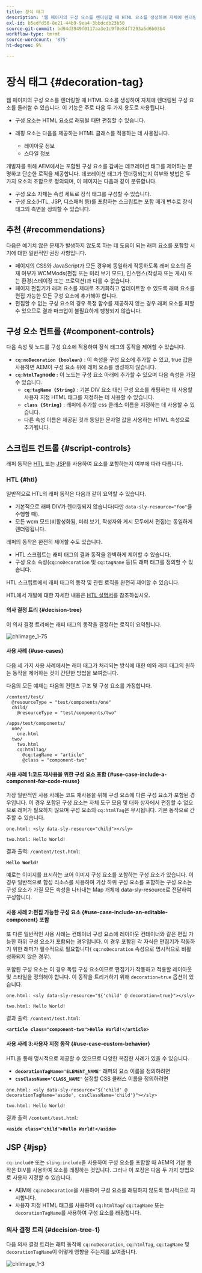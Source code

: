 ```yaml
---
title: 장식 태그
description: '웹 페이지의 구성 요소를 렌더링할 때 HTML 요소를 생성하여 자체에 렌더링된 구성 요소를 둘러쌀 수 있습니다. 개발자를 위해 AEM에서는 포함된 구성 요소를 감싸는 데코레이션 태그를 제어하는 분명하고 단순한 로직을 제공합니다. '
exl-id: b5edfd56-8e21-44b9-9ea4-3bbdcdb23b50
source-git-commit: bd94d3949f0117aa3e1c9f0e84f7293a5d6b03b4
workflow-type: tm+mt
source-wordcount: '875'
ht-degree: 9%

---
```


# 장식 태그 {#decoration-tag}

웹 페이지의 구성 요소를 렌더링할 때 HTML 요소를 생성하여 자체에 렌더링된 구성 요소를 둘러쌀 수 있습니다. 이 기능은 주로 다음 두 가지 용도로 사용됩니다.

* 구성 요소는 HTML 요소로 래핑될 때만 편집할 수 있습니다.
* 래핑 요소는 다음을 제공하는 HTML 클래스를 적용하는 데 사용됩니다.

   * 레이아웃 정보
   * 스타일 정보

개발자를 위해 AEM에서는 포함된 구성 요소를 감싸는 데코레이션 태그를 제어하는 분명하고 단순한 로직을 제공합니다. 데코레이션 태그가 렌더링되는지 여부와 방법은 두 가지 요소의 조합으로 정의되며, 이 페이지는 다음과 같이 분류합니다.

* 구성 요소 자체는 속성 세트로 장식 태그를 구성할 수 있습니다.
* 구성 요소(HTL, JSP, 디스패처 등)를 포함하는 스크립트는 포함 매개 변수로 장식 태그의 측면을 정의할 수 있습니다.

## 추천 {#recommendations}

다음은 예기치 않은 문제가 발생하지 않도록 하는 데 도움이 되는 래퍼 요소를 포함할 시기에 대한 일반적인 권장 사항입니다.

* 페이지의 CSS와 JavaScript가 모든 경우에 동일하게 작동하도록 래퍼 요소의 존재 여부가 WCMMods(편집 또는 미리 보기 모드), 인스턴스(작성자 또는 게시) 또는 환경(스테이징 또는 프로덕션)과 다를 수 없습니다.
* 페이지 편집기가 래퍼 요소를 제대로 초기화하고 업데이트할 수 있도록 래퍼 요소를 편집 가능한 모든 구성 요소에 추가해야 합니다.
* 편집할 수 없는 구성 요소의 경우 특정 함수를 제공하지 않는 경우 래퍼 요소를 피할 수 있으므로 결과 마크업이 불필요하게 팽창되지 않습니다.

## 구성 요소 컨트롤 {#component-controls}

다음 속성 및 노드를 구성 요소에 적용하여 장식 태그의 동작을 제어할 수 있습니다.

* **`cq:noDecoration {boolean}`** : 이 속성을 구성 요소에 추가할 수 있고, true 값을 사용하면 AEM이 구성 요소 위에 래퍼 요소를 생성하지 않습니다.
* **`cq:htmlTag`node :** 이 노드는 구성 요소 아래에 추가할 수 있으며 다음 속성을 가질 수 있습니다.
   * **`cq:tagName {String}`** : 기본 DIV 요소 대신 구성 요소를 래핑하는 데 사용할 사용자 지정 HTML 태그를 지정하는 데 사용할 수 있습니다.
   * **`class {String}`** : 래퍼에 추가할 css 클래스 이름을 지정하는 데 사용할 수 있습니다.
   * 다른 속성 이름은 제공된 것과 동일한 문자열 값을 사용하는 HTML 속성으로 추가됩니다.

## 스크립트 컨트롤 {#script-controls}

래퍼 동작은 [HTL](/help/sites-developing/decoration-tag.md#htl) 또는 [JSP](/help/sites-developing/decoration-tag.md#jsp)를 사용하여 요소를 포함하는지 여부에 따라 다릅니다.

### HTL {#htl}

일반적으로 HTL의 래퍼 동작은 다음과 같이 요약할 수 있습니다.

* 기본적으로 래퍼 DIV가 렌더링되지 않습니다(다만 `data-sly-resource="foo"`을 수행할 때).
* 모든 wcm 모드(비활성화됨, 미리 보기, 작성자와 게시 모두에서 편집)는 동일하게 렌더링됩니다.

래퍼의 동작은 완전히 제어할 수도 있습니다.

* HTL 스크립트는 래퍼 태그의 결과 동작을 완벽하게 제어할 수 있습니다.
* 구성 요소 속성(`cq:noDecoration` 및 `cq:tagName` 등)도 래퍼 태그를 정의할 수 있습니다.

HTL 스크립트에서 래퍼 태그의 동작 및 관련 로직을 완전히 제어할 수 있습니다.

HTL에서 개발에 대한 자세한 내용은 [HTL 설명서](https://helpx.adobe.com/experience-manager/htl/user-guide.html)를 참조하십시오.

#### 의사 결정 트리 {#decision-tree}

이 의사 결정 트리에는 래퍼 태그의 동작을 결정하는 로직이 요약됩니다.

![chlimage_1-75](assets/chlimage_1-75.png)

#### 사용 사례 {#use-cases}

다음 세 가지 사용 사례에서는 래퍼 태그가 처리되는 방식에 대한 예와 래퍼 태그의 원하는 동작을 제어하는 것이 간단한 방법을 보여줍니다.

다음의 모든 예제는 다음의 컨텐츠 구조 및 구성 요소를 가정합니다.

```
/content/test/
  @resourceType = "test/components/one"
  child/
    @resourceType = "test/components/two"
```

```
/apps/test/components/
  one/
    one.html
  two/
    two.html
    cq:htmlTag/
      @cq:tagName = "article"
      @class = "component-two"
```

#### 사용 사례 1:코드 재사용을 위한 구성 요소 포함 {#use-case-include-a-component-for-code-reuse}

가장 일반적인 사용 사례는 코드 재사용을 위해 구성 요소에 다른 구성 요소가 포함된 경우입니다. 이 경우 포함된 구성 요소는 자체 도구 모음 및 대화 상자에서 편집할 수 없으므로 래퍼가 필요하지 않으며 구성 요소의 `cq:htmlTag`은 무시됩니다. 기본 동작으로 간주할 수 있습니다.

`one.html: <sly data-sly-resource="child"></sly>`

`two.html: Hello World!`

결과 출력: `/content/test.html`:

**`Hello World!`**

예로는 이미지를 표시하는 코어 이미지 구성 요소를 포함하는 구성 요소가 있습니다. 이 경우 일반적으로 합성 리소스를 사용하여 가상 하위 구성 요소를 포함하는 구성 요소는 구성 요소가 가질 모든 속성을 나타내는 Map 개체에 data-sly-resource로 전달하여 구성합니다.

#### 사용 사례 2:편집 가능한 구성 요소 {#use-case-include-an-editable-component} 포함

또 다른 일반적인 사용 사례는 컨테이너 구성 요소에 레이아웃 컨테이너와 같은 편집 가능한 하위 구성 요소가 포함되는 경우입니다. 이 경우 포함된 각 자식은 편집기가 작동하기 위한 래퍼가 필수적으로 필요합니다( `cq:noDecoration` 속성으로 명시적으로 비활성화되지 않은 경우).

포함된 구성 요소는 이 경우 독립 구성 요소이므로 편집기가 작동하고 적용할 레이아웃 및 스타일을 정의해야 합니다. 이 동작을 트리거하기 위해 `decoration=true` 옵션이 있습니다.

`one.html: <sly data-sly-resource="${'child' @ decoration=true}"></sly>`

`two.html: Hello World!`

결과 출력: `/content/test.html`:

**`<article class="component-two">Hello World!</article>`**

#### 사용 사례 3:사용자 지정 동작 {#use-case-custom-behavior}

HTL을 통해 명시적으로 제공할 수 있으므로 다양한 복잡한 사례가 있을 수 있습니다.

* **`decorationTagName='ELEMENT_NAME'`** 래퍼의 요소 이름을 정의하려면
* **`cssClassName='CLASS_NAME'`** 설정할 CSS 클래스 이름을 정의하려면

`one.html: <sly data-sly-resource="${'child' @ decorationTagName='aside', cssClassName='child'}"></sly>`

`two.html: Hello World!`

결과 출력 `/content/test.html`:

**`<aside class="child">Hello World!</aside>`**

## JSP {#jsp}

`cq:includ`e 또는 `sling:include`을 사용하여 구성 요소를 포함할 때 AEM의 기본 동작은 DIV를 사용하여 요소를 래핑하는 것입니다. 그러나 이 포장은 다음 두 가지 방법으로 사용자 지정할 수 있습니다.

* AEM에 `cq:noDecoration`을 사용하여 구성 요소를 래핑하지 않도록 명시적으로 지시합니다.
* 사용자 지정 HTML 태그를 사용하여 `cq:htmlTag`/ `cq:tagName` 또는 `decorationTagName`를 사용하여 구성 요소를 래핑합니다.

### 의사 결정 트리 {#decision-tree-1}

다음 의사 결정 트리는 래퍼 동작에 `cq:noDecoration`, `cq:htmlTag`, `cq:tagName` 및 `decorationTagName`이 어떻게 영향을 주는지를 보여줍니다.

![chlimage_1-3](assets/chlimage_1-3.jpeg)
